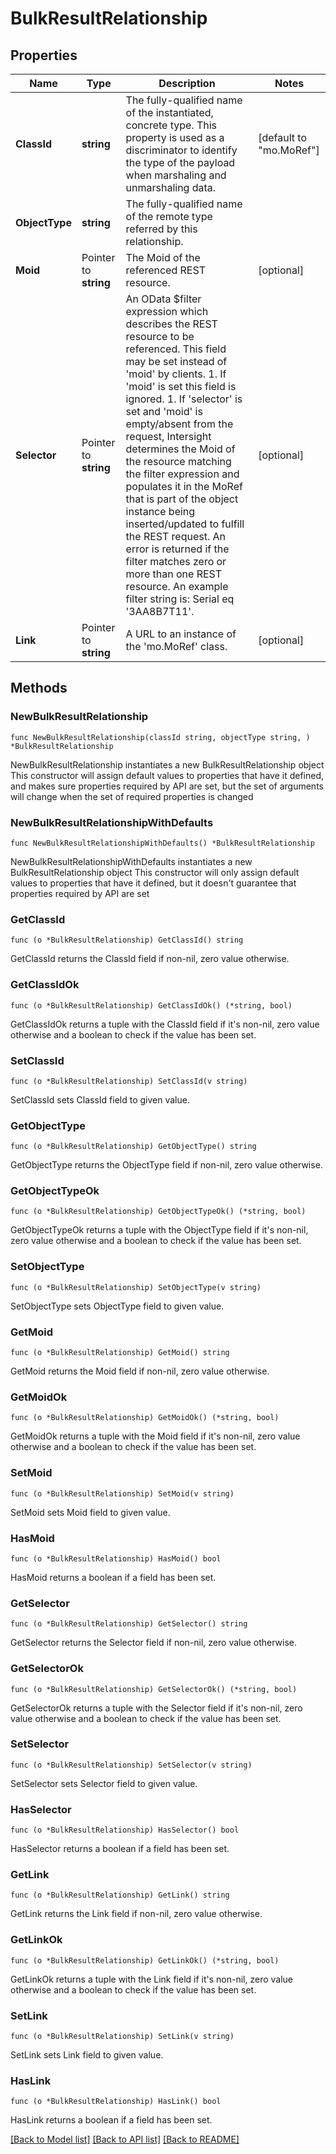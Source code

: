 # BulkResultRelationship

## Properties

Name | Type | Description | Notes
------------ | ------------- | ------------- | -------------
**ClassId** | **string** | The fully-qualified name of the instantiated, concrete type. This property is used as a discriminator to identify the type of the payload when marshaling and unmarshaling data. | [default to "mo.MoRef"]
**ObjectType** | **string** | The fully-qualified name of the remote type referred by this relationship. | 
**Moid** | Pointer to **string** | The Moid of the referenced REST resource. | [optional] 
**Selector** | Pointer to **string** | An OData $filter expression which describes the REST resource to be referenced. This field may be set instead of &#39;moid&#39; by clients. 1. If &#39;moid&#39; is set this field is ignored. 1. If &#39;selector&#39; is set and &#39;moid&#39; is empty/absent from the request, Intersight determines the Moid of the resource matching the filter expression and populates it in the MoRef that is part of the object instance being inserted/updated to fulfill the REST request. An error is returned if the filter matches zero or more than one REST resource. An example filter string is: Serial eq &#39;3AA8B7T11&#39;. | [optional] 
**Link** | Pointer to **string** | A URL to an instance of the &#39;mo.MoRef&#39; class. | [optional] 

## Methods

### NewBulkResultRelationship

`func NewBulkResultRelationship(classId string, objectType string, ) *BulkResultRelationship`

NewBulkResultRelationship instantiates a new BulkResultRelationship object
This constructor will assign default values to properties that have it defined,
and makes sure properties required by API are set, but the set of arguments
will change when the set of required properties is changed

### NewBulkResultRelationshipWithDefaults

`func NewBulkResultRelationshipWithDefaults() *BulkResultRelationship`

NewBulkResultRelationshipWithDefaults instantiates a new BulkResultRelationship object
This constructor will only assign default values to properties that have it defined,
but it doesn't guarantee that properties required by API are set

### GetClassId

`func (o *BulkResultRelationship) GetClassId() string`

GetClassId returns the ClassId field if non-nil, zero value otherwise.

### GetClassIdOk

`func (o *BulkResultRelationship) GetClassIdOk() (*string, bool)`

GetClassIdOk returns a tuple with the ClassId field if it's non-nil, zero value otherwise
and a boolean to check if the value has been set.

### SetClassId

`func (o *BulkResultRelationship) SetClassId(v string)`

SetClassId sets ClassId field to given value.


### GetObjectType

`func (o *BulkResultRelationship) GetObjectType() string`

GetObjectType returns the ObjectType field if non-nil, zero value otherwise.

### GetObjectTypeOk

`func (o *BulkResultRelationship) GetObjectTypeOk() (*string, bool)`

GetObjectTypeOk returns a tuple with the ObjectType field if it's non-nil, zero value otherwise
and a boolean to check if the value has been set.

### SetObjectType

`func (o *BulkResultRelationship) SetObjectType(v string)`

SetObjectType sets ObjectType field to given value.


### GetMoid

`func (o *BulkResultRelationship) GetMoid() string`

GetMoid returns the Moid field if non-nil, zero value otherwise.

### GetMoidOk

`func (o *BulkResultRelationship) GetMoidOk() (*string, bool)`

GetMoidOk returns a tuple with the Moid field if it's non-nil, zero value otherwise
and a boolean to check if the value has been set.

### SetMoid

`func (o *BulkResultRelationship) SetMoid(v string)`

SetMoid sets Moid field to given value.

### HasMoid

`func (o *BulkResultRelationship) HasMoid() bool`

HasMoid returns a boolean if a field has been set.

### GetSelector

`func (o *BulkResultRelationship) GetSelector() string`

GetSelector returns the Selector field if non-nil, zero value otherwise.

### GetSelectorOk

`func (o *BulkResultRelationship) GetSelectorOk() (*string, bool)`

GetSelectorOk returns a tuple with the Selector field if it's non-nil, zero value otherwise
and a boolean to check if the value has been set.

### SetSelector

`func (o *BulkResultRelationship) SetSelector(v string)`

SetSelector sets Selector field to given value.

### HasSelector

`func (o *BulkResultRelationship) HasSelector() bool`

HasSelector returns a boolean if a field has been set.

### GetLink

`func (o *BulkResultRelationship) GetLink() string`

GetLink returns the Link field if non-nil, zero value otherwise.

### GetLinkOk

`func (o *BulkResultRelationship) GetLinkOk() (*string, bool)`

GetLinkOk returns a tuple with the Link field if it's non-nil, zero value otherwise
and a boolean to check if the value has been set.

### SetLink

`func (o *BulkResultRelationship) SetLink(v string)`

SetLink sets Link field to given value.

### HasLink

`func (o *BulkResultRelationship) HasLink() bool`

HasLink returns a boolean if a field has been set.


[[Back to Model list]](../README.md#documentation-for-models) [[Back to API list]](../README.md#documentation-for-api-endpoints) [[Back to README]](../README.md)


